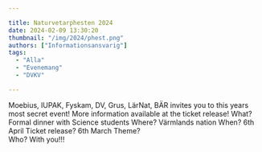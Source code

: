 ```yaml
---

title: Naturvetarphesten 2024
date: 2024-02-09 13:30:20
thumbnail: "/img/2024/phest.png"
authors: ["Informationsansvarig"]
tags: 
  - "Alla"
  - "Evenemang"
  - "DVKV"

---
```

Moebius, IUPAK, Fyskam, DV, Grus, LärNat, BÄR invites you to this years most secret event! More information available at the ticket release!
What? Formal dinner with Science students
Where? Värmlands nation
When? 6th April
Ticket release? 6th March
Theme?  
Who? With you!!!